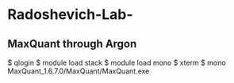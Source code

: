 # Radoshevich-Lab-
## MaxQuant through Argon
$ qlogin
$ module load stack
$ module load mono
$ xterm
$ mono MaxQuant_1.6.7.0/MaxQuant/MaxQuant.exe
